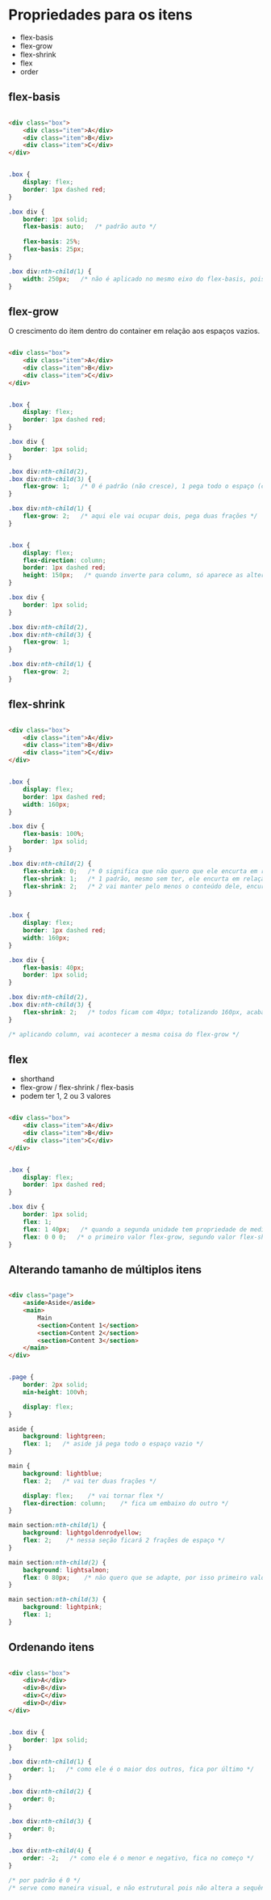 # Propriedades para os itens

- flex-basis
- flex-grow
- flex-shrink
- flex
- order

<!-- ---------------------------------------- -->


## flex-basis

```html

<div class="box">
    <div class="item">A</div>
    <div class="item">B</div>
    <div class="item">C</div>
</div>

```

```css

.box {
    display: flex;
    border: 1px dashed red;
}

.box div {
    border: 1px solid;
    flex-basis: auto;   /* padrão auto */
    
    flex-basis: 25%;
    flex-basis: 25px;
}

.box div:nth-child(1) {
    width: 250px;   /* não é aplicado no mesmo eixo do flex-basis, pois já tomou essa propriedade para ele, ele quem vai determinar, tem prioridade no eixo que se encontra, agora se ele estivesse como column, ai sim os dois seriam aplicados, o flex-basis para altura conforme o eixo alterou, e o width para a largura*/
}

```

<!-- ---------------------------------------- -->


## flex-grow

O crescimento do item dentro do container em relação aos espaços vazios.


```html

<div class="box">
    <div class="item">A</div>
    <div class="item">B</div>
    <div class="item">C</div>
</div>

```

```css

.box {
    display: flex;
    border: 1px dashed red;
}

.box div {
    border: 1px solid;
}

.box div:nth-child(2),
.box div:nth-child(3) {
    flex-grow: 1;   /* 0 é padrão (não cresce), 1 pega todo o espaço (caso tenha em mais de um elemento, ele distribui por igual aos elementos) */
}

.box div:nth-child(1) {
    flex-grow: 2;   /* aqui ele vai ocupar dois, pega duas frações */
}

```

```css

.box {
    display: flex;
    flex-direction: column;
    border: 1px dashed red;
    height: 150px;   /* quando inverte para column, só aparece as alterações do flex-grow quando coloca a medida */
}

.box div {
    border: 1px solid;
}

.box div:nth-child(2),
.box div:nth-child(3) {
    flex-grow: 1;
}

.box div:nth-child(1) {
    flex-grow: 2;
}


```

<!-- ---------------------------------------- -->


## flex-shrink

```html

<div class="box">
    <div class="item">A</div>
    <div class="item">B</div>
    <div class="item">C</div>
</div>

```

```css

.box {
    display: flex;
    border: 1px dashed red;
    width: 160px;
}

.box div {
    flex-basis: 100%;
    border: 1px solid;
}

.box div:nth-child(2) {
    flex-shrink: 0;   /* 0 significa que não quero que ele encurta em relação a caixa, empurra todos e deixa com 160px */
    flex-shrink: 1;   /* 1 padrão, mesmo sem ter, ele encurta em relação a caixa */
    flex-shrink: 2;   /* 2 vai manter pelo menos o conteúdo dele, encurta mais */
}

```


```css

.box {
    display: flex;
    border: 1px dashed red;
    width: 160px;
}

.box div {
    flex-basis: 40px;
    border: 1px solid;
}

.box div:nth-child(2),
.box div:nth-child(3) {
    flex-shrink: 2;   /* todos ficam com 40px; totalizando 160px, acaba ficando todos com a mesma medida, não encurta */
}

/* aplicando column, vai acontecer a mesma coisa do flex-grow */

```

<!-- ---------------------------------------- -->


## flex

- shorthand
- flex-grow / flex-shrink / flex-basis
- podem ter 1, 2 ou 3 valores


```html

<div class="box">
    <div class="item">A</div>
    <div class="item">B</div>
    <div class="item">C</div>
</div>

```

```css

.box {
    display: flex;
    border: 1px dashed red;
}

.box div {
    border: 1px solid;
    flex: 1;
    flex: 1 40px;   /* quando a segunda unidade tem propriedade de medida, se transforma em flex-basis */
    flex: 0 0 0;   /* o primeiro valor flex-grow, segundo valor flex-shrink, terceiro valor flex-basis */
}

```

<!-- ---------------------------------------- -->


## Alterando tamanho de múltiplos itens

```html

<div class="page">
    <aside>Aside</aside>
    <main>
        Main
        <section>Content 1</section>
        <section>Content 2</section>
        <section>Content 3</section>
    </main>
</div>

```

```css

.page {
    border: 2px solid;
    min-height: 100vh;

    display: flex;
}

aside {
    background: lightgreen;
    flex: 1;   /* aside já pega todo o espaço vazio */
}

main {
    background: lightblue;
    flex: 2;   /* vai ter duas frações */

    display: flex;    /* vai tornar flex */
    flex-direction: column;    /* fica um embaixo do outro */
}

main section:nth-child(1) {
    background: lightgoldenrodyellow;
    flex: 2;    /* nessa seção ficará 2 frações de espaço */
}

main section:nth-child(2) {
    background: lightsalmon;
    flex: 0 80px;    /* não quero que se adapte, por isso primeiro valor 0, fica com uma altura fixa de 80px, e os demais de adaptam pois são flexíveis */
}

main section:nth-child(3) {
    background: lightpink;
    flex: 1;
}


```

<!-- ---------------------------------------- -->


## Ordenando itens

```html

<div class="box">
    <div>A</div>
    <div>B</div>
    <div>C</div>
    <div>D</div>
</div>

```

```css

.box div {
    border: 1px solid;
}

.box div:nth-child(1) {
    order: 1;   /* como ele é o maior dos outros, fica por último */
}

.box div:nth-child(2) {
    order: 0;
}

.box div:nth-child(3) {
    order: 0;
}

.box div:nth-child(4) {
    order: -2;   /* como ele é o menor e negativo, fica no começo */
}

/* por padrão é 0 */
/* serve como maneira visual, e não estrutural pois não altera a sequência html */

```
















